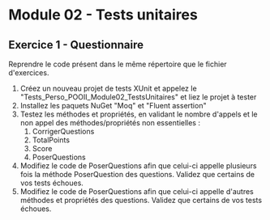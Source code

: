 # Module 02 - Tests unitaires

## Exercice 1 - Questionnaire

Reprendre le code présent dans le même répertoire que le fichier d'exercices.

1. Créez un nouveau projet de tests XUnit et appelez le "Tests_Perso_POOII_Module02_TestsUnitaires" et liez le projet à tester
2. Installez les paquets NuGet "Moq" et "Fluent assertion"
3. Testez les méthodes et propriétés, en validant le nombre d'appels et le non appel des méthodes/propriétés non essentielles :
   1. CorrigerQuestions
   2. TotalPoints
   3. Score
   4. PoserQuestions
4. Modifiez le code de PoserQuestions afin que celui-ci appelle plusieurs fois la méthode PoserQuestion des questions. Validez que certains de vos tests échoues.
5. Modifiez le code de PoserQuestions afin que celui-ci appelle d'autres méthodes et propriétés des questions. Validez que certains de vos tests échoues.
